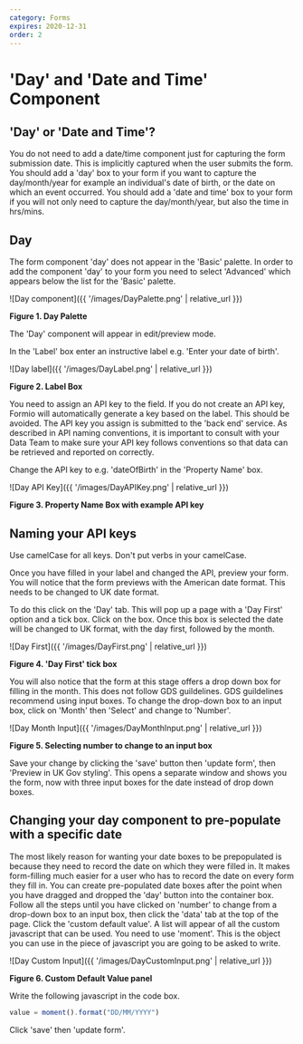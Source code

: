 ```yaml
---
category: Forms
expires: 2020-12-31
order: 2
---
```

# 'Day' and 'Date and Time' Component

## 'Day' or 'Date and Time'?
You do not need to add a date/time component just for capturing the form submission date. This is implicitly captured when the user submits the form.
You should add a 'day' box to your form if you want to capture the day/month/year for example an individual's date of birth, or the date on which an event occurred.
You should add a 'date and time' box to your form if you will not only need to capture the day/month/year, but also the time in hrs/mins.

## Day

The form component 'day' does not appear in the 'Basic' palette. In order to add the component 'day' to your form you need to select 'Advanced' which appears below the list for the 'Basic' palette.

![Day component]({{ '/images/DayPalette.png' | relative_url }})

**Figure 1. Day Palette**

The 'Day' component will appear in edit/preview mode.

In the 'Label' box enter an instructive label e.g. 'Enter your date of birth'.

![Day label]({{ '/images/DayLabel.png' | relative_url }})

**Figure 2. Label Box**

You need to assign an API key to the field. If you do not create an API key, Formio will automatically generate a key based on the label. This should be avoided. The API key you assign is submitted to the 'back end' service. As described in API naming conventions, it is important to consult with your Data Team to make sure your API key follows conventions so that data can be retrieved and reported on correctly.

Change the API key to e.g. 'dateOfBirth' in the 'Property Name' box.

![Day API Key]({{ '/images/DayAPIKey.png' | relative_url }})

**Figure 3. Property Name Box with example API key**

## Naming your API keys
Use camelCase for all keys.
Don't put verbs in your camelCase.

Once you have filled in your label and changed the API, preview your form.
You will notice that the form previews with the American date format. This needs to be changed to UK date format.

To do this click on the 'Day' tab.
This will pop up a page with a 'Day First' option and a tick box. Click on the box. Once this box is selected the date will be changed to UK format, with the day first, followed by the month.

![Day First]({{ '/images/DayFirst.png' | relative_url }})

**Figure 4. 'Day First' tick box**


You will also notice that the form at this stage offers a drop down box for filling in the month. This does not follow GDS guildelines. GDS guildelines recommend using input boxes.
To change the drop-down box to an input box, click on 'Month' then 'Select' and change to 'Number'.

![Day Month Input]({{ '/images/DayMonthInput.png' | relative_url }})

**Figure 5. Selecting number to change to an input box**

Save your change by clicking the 'save' button then 'update form', then 'Preview in UK Gov styling'. This opens a separate window and shows you the form, now with three input boxes for the date instead of drop down boxes.

## Changing your day component to pre-populate with a specific date
The most likely reason for wanting your date boxes to be prepopulated is because they need to record the date on which they were filled in. It makes form-filling much easier for a user who has to record the date on every form they fill in.
You can create pre-populated date boxes after the point when you have dragged and dropped the 'day' button into the container box. Follow all the steps until you have clicked on 'number' to change from a drop-down box to an input box, then click the 'data' tab at the top of the page. Click the 'custom default value'. A list will appear of all the custom javascript that can be used. You need to use 'moment'. This is the object you can use in the piece of javascript you are going to be asked to write.

![Day Custom Input]({{ '/images/DayCustomInput.png' | relative_url }})

**Figure 6. Custom Default Value panel**

Write the following javascript in the code box.

```js
value = moment().format("DD/MM/YYYY")
```


Click 'save' then 'update form'.
